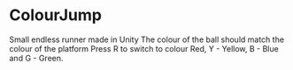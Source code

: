 # ColourJump
Small endless runner made in Unity
The colour of the ball should match the colour of the platform
Press R to switch to colour Red, Y - Yellow, B - Blue and G - Green.

